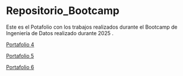 # Repositorio_Bootcamp
Este es el Potafolio con los trabajos realizados durante el Bootcamp de Ingeniería de Datos realizado durante 2025 .


[Portafolio 4](https://github.com/pllanose/Repositorio_Bootcamp/tree/main/Portafolio%204)

[Portafolio 5](https://github.com/pllanose/Repositorio_Bootcamp/tree/main/Portafolio_5)

[Portafolio 6](https://github.com/pllanose/Repositorio_Bootcamp/tree/main/Portafolio_6)
